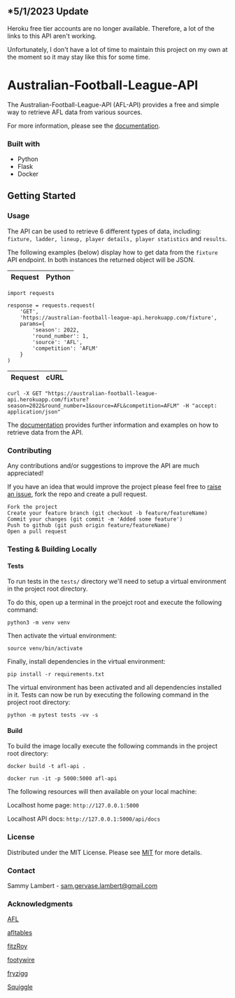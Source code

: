 ## *5/1/2023 Update
Heroku free tier accounts are no longer available. Therefore, a lot of the links to this API aren't working.

Unfortunately, I don't have a lot of time to maintain this project on my own at the moment so it may stay like this for some time.

# Australian-Football-League-API
The Australian-Football-League-API (AFL-API) provides a free and simple way to retrieve AFL data from various sources.

For more information, please see the [documentation](https://australian-football-league-api.herokuapp.com/api/docs).

### Built with
- Python
- Flask
- Docker

## Getting Started

### Usage

The API can be used to retrieve 6 different types of data, including: ```fixture, ladder, lineup, player details, player statistics``` and ```results```.


The following examples (below) display how to get data from the ```fixture``` API endpoint. In both instances the returned object will be JSON.

|Request|Python|
--- | --- |

```
import requests

response = requests.request(
    'GET',
    'https://australian-football-league-api.herokuapp.com/fixture',
    params={
        'season': 2022,
        'round_number': 1,
        'source': 'AFL',
        'competition': 'AFLM'
    }
)
```

|Request|cURL|
--- | --- |

```
curl -X GET "https://australian-football-league-api.herokuapp.com/fixture?season=2022&round_number=1&source=AFL&competition=AFLM" -H "accept: application/json"
```

The [documentation](https://australian-football-league-api.herokuapp.com/api/docs) provides further information and examples on how to retrieve data from the API.

### Contributing
Any contributions and/or suggestions to improve the API are much appreciated!

If you have an idea that would improve the project please feel free to [raise an issue](https://github.com/sglambert/australian-football-league-api/issues), fork the repo and create a pull request.

    Fork the project
    Create your feature branch (git checkout -b feature/featureName)
    Commit your changes (git commit -m 'Added some feature')
    Push to github (git push origin feature/featureName)
    Open a pull request

### Testing & Building Locally

#### Tests

To run tests in the ```tests/``` directory we'll need to setup a virtual environment in the project root directory.

To do this, open up a terminal in the proejct root and execute the following command:

``` python3 -m venv venv ```

Then activate the virtual environment:

``` source venv/bin/activate ```

Finally, install dependencies in the virtual environment:

``` pip install -r requirements.txt ```

The virtual environment has been activated and all dependencies installed in it. Tests can now be run by executing the following command in the project root directory:

``` python -m pytest tests -vv -s ```

#### Build

To build the image locally execute the following commands in the project root directory:

```docker build -t afl-api .```

```docker run -it -p 5000:5000 afl-api```

The following resources will then available on your local machine:

Localhost home page: ```http://127.0.0.1:5000```

Localhost API docs: ```http://127.0.0.1:5000/api/docs```

### License

Distributed under the MIT License. Please see [MIT](https://choosealicense.com/licenses/mit/) for more details.

### Contact
Sammy Lambert - sam.gervase.lambert@gmail.com

### Acknowledgments
[AFL](https://www.afl.com.au/)

[afltables](https://afltables.com/afl/afl_index.html)

[fitzRoy](https://github.com/jimmyday12/fitzRoy)

[footywire](https://www.footywire.com/)

[fryzigg](https://twitter.com/fryzigg?lang=en)

[Squiggle](https://api.squiggle.com.au/)
